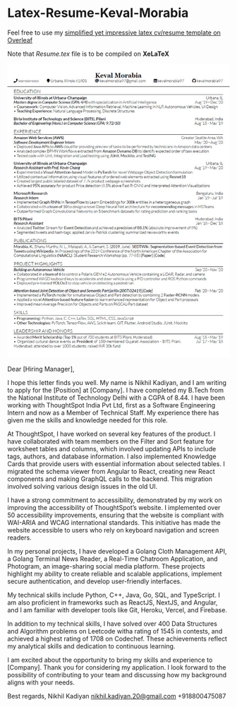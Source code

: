 # Latex-Resume-Keval-Morabia

Feel free to use my [simplified yet impressive latex cv/resume template on Overleaf](https://www.overleaf.com/latex/templates/keval-morabia-cv-slash-resume-template/crhfqbkmjfvp)

Note that _Resume.tex_ file is to be compiled on **XeLaTeX**

![Keval Morabia Resume Image](https://github.com/kevalmorabia97/Latex-Resume-Keval-Morabia/blob/master/Resume.jpg)


Dear [Hiring Manager],

I hope this letter finds you well. My name is Nikhil Kadiyan, and I am writing to apply for the [Position] at [Company]. I have completed my B.Tech from the National Institute of Technology Delhi with a CGPA of 8.44. I have been working with ThoughtSpot India Pvt Ltd, first as a Software Engineering Intern and now as a Member of Technical Staff. My experience there has given me the skills and knowledge needed for this role.

At ThoughtSpot, I have worked on several key features of the product. I have collaborated with team members on the Filter and Sort feature for worksheet tables and columns, which involved updating APIs to include tags, authors, and database information. I also implemented Knowledge Cards that provide users with essential information about selected tables. I migrated the schema viewer from Angular to React, creating new React components and making GraphQL calls to the backend. This migration involved solving various design issues in the old UI.

I have a strong commitment to accessibility, demonstrated by my work on improving the accessibility of ThoughtSpot’s website. I implemented over 50 accessibility improvements, ensuring that the website is compliant with WAI-ARIA and WCAG international standards. This initiative has made the website accessible to users who rely on keyboard navigation and screen readers.

In my personal projects, I have developed a Golang Cloth Management API, a Golang Terminal News Reader, a Real-Time Chatroom Application, and Photogram, an image-sharing social media platform. These projects highlight my ability to create reliable and scalable applications, implement secure authentication, and develop user-friendly interfaces.

My technical skills include Python, C++, Java, Go, SQL, and TypeScript. I am also proficient in frameworks such as ReactJS, NextJS, and Angular, and I am familiar with developer tools like Git, Heroku, Vercel, and Firebase.

In addition to my technical skills, I have solved over 400 Data Structures and Algorithm problems on Leetcode witha rating of 1545 in contests, and achieved a highest rating of 1708 on Codechef. These achievements reflect my analytical skills and dedication to continuous learning.

I am excited about the opportunity to bring my skills and experience to [Company]. Thank you for considering my application. I look forward to the possibility of contributing to your team and discussing how my background aligns with your needs.

Best regards,
Nikhil Kadiyan
nikhil.kadiyan.20@gmail.com
+918800475087